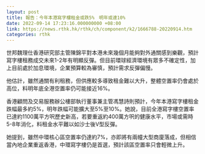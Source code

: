 ```yaml
---
layout: post
title: 報告：今年本港寫字樓租金或跌5%　明年或達10%
date: 2022-09-14 17:23:16.000000000 +08:00
link: https://news.rthk.hk/rthk/ch/component/k2/1666788-20220914.htm
categories: rthk
---
```


世邦魏理仕香港研究部主管陳錦平對本港未來幾個月能夠對外通關感到樂觀，預計寫字樓租務成交未來1-2年有明顯反彈。但目前環球經濟環境有眾多不確定性，加上目前處於加息環境，企業預算較為審慎，預計需求反彈偏慢。

他估計，雖然通關有利租務，但供應較多導致租金難以大升，整體空置率仍會處於高位，料明年底全港空置率仍可能接近16%。

香港顧問及交易服務辦公樓部執行董事兼主管馮慧詩則預計，今年本港寫字樓租金跌幅最多約5%，明年跌幅可能擴大至5%至10%。她說，目前全港寫字樓空置率已達約1100萬平方呎歷史新高，若要重返約400萬方呎的健康水平，市場或需時5-8年消化，料租金水平難以如沙士後V型反彈。

她提到，雖然中環核心區空置率仍達約7%，亦即將有兩幢大型商廈落成，但相信當內地企業重返香港，中環寫字樓仍是首選，預計該區空置率只會輕微上升。
